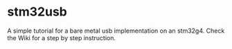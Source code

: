 # stm32usb
A simple tutorial for a bare metal usb implementation on an stm32g4. Check the Wiki for a step by step instruction.